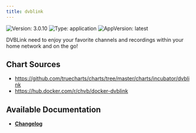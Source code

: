 ```yaml
---
title: dvblink
---
```


![Version: 3.0.10](https://img.shields.io/badge/Version-3.0.10-informational?style=flat-square) ![Type: application](https://img.shields.io/badge/Type-application-informational?style=flat-square) ![AppVersion: latest](https://img.shields.io/badge/AppVersion-latest-informational?style=flat-square)

DVBLink need to enjoy your favorite channels and recordings within your home network and on the go!

## Chart Sources

- https://github.com/truecharts/charts/tree/master/charts/incubator/dvblink
- https://hub.docker.com/r/chvb/docker-dvblink

## Available Documentation

- [**Changelog**](./CHANGELOG.md)
